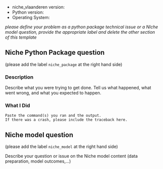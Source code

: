 * niche_vlaanderen version:
* Python version:
* Operating System:

*please define your problem as a python package technical issue or a NIche model question, provide the appropriate label and delete the other section of this template*

## Niche Python Package question
(please add the label `niche_package` at the right hand side)

### Description

Describe what you were trying to get done.
Tell us what happened, what went wrong, and what you expected to happen.

### What I Did

```
Paste the command(s) you ran and the output.
If there was a crash, please include the traceback here.
```

## Niche model question
(please add the label  `niche_model` at the right hand side)

Describe your question or issue on the Niche model content (data preparation, model outcomes,...)




